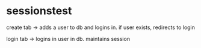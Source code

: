 # sessionstest

create tab -> adds a user to db and logins in. if user exists, redirects to login

login tab -> logins in user in db. maintains session
